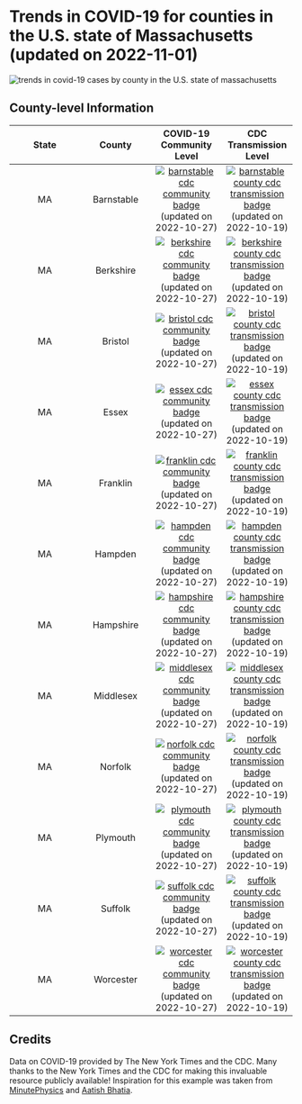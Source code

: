 Trends in COVID-19 for counties in the U.S. state of Massachusetts (updated on 2022-11-01)
==========================================================================================

![trends in covid-19 cases by county in the U.S. state of
massachusetts](./images/ma_county_covid.png)

County-level Information
------------------------

<table>
<colgroup>
<col style="width: 25%" />
<col style="width: 25%" />
<col style="width: 25%" />
<col style="width: 25%" />
</colgroup>
<thead>
<tr class="header">
<th style="text-align: center;">State</th>
<th style="text-align: center;">County</th>
<th style="text-align: center;">COVID-19 Community Level</th>
<th style="text-align: center;">CDC Transmission Level</th>
</tr>
</thead>
<tbody>
<tr class="odd">
<td style="text-align: center;">MA</td>
<td style="text-align: center;">Barnstable</td>
<td style="text-align: center;"><a href="https://www.cdc.gov/coronavirus/2019-ncov/science/community-levels.html"><img src="https://img.shields.io/badge/COVID--19%20Community%20Level-Medium-important.svg" alt="barnstable cdc community badge" /></a><br />(updated on 2022-10-27)</td>
<td style="text-align: center;"><a href="https://covid.cdc.gov/covid-data-tracker/#county-view?list_select_state=Massachusetts&amp;data-type=Risk&amp;list_select_county=25001"><img src="https://img.shields.io/badge/CDC%20Transmission%20Level-High-critical.svg" alt="barnstable county cdc transmission badge" /></a><br />(updated on 2022-10-19)</td>
</tr>
<tr class="even">
<td style="text-align: center;">MA</td>
<td style="text-align: center;">Berkshire</td>
<td style="text-align: center;"><a href="https://www.cdc.gov/coronavirus/2019-ncov/science/community-levels.html"><img src="https://img.shields.io/badge/COVID--19%20Community%20Level-Low-success.svg" alt="berkshire cdc community badge" /></a><br />(updated on 2022-10-27)</td>
<td style="text-align: center;"><a href="https://covid.cdc.gov/covid-data-tracker/#county-view?list_select_state=Massachusetts&amp;data-type=Risk&amp;list_select_county=25003"><img src="https://img.shields.io/badge/CDC%20Transmission%20Level-High-critical.svg" alt="berkshire county cdc transmission badge" /></a><br />(updated on 2022-10-19)</td>
</tr>
<tr class="odd">
<td style="text-align: center;">MA</td>
<td style="text-align: center;">Bristol</td>
<td style="text-align: center;"><a href="https://www.cdc.gov/coronavirus/2019-ncov/science/community-levels.html"><img src="https://img.shields.io/badge/COVID--19%20Community%20Level-Medium-important.svg" alt="bristol cdc community badge" /></a><br />(updated on 2022-10-27)</td>
<td style="text-align: center;"><a href="https://covid.cdc.gov/covid-data-tracker/#county-view?list_select_state=Massachusetts&amp;data-type=Risk&amp;list_select_county=25005"><img src="https://img.shields.io/badge/CDC%20Transmission%20Level-High-critical.svg" alt="bristol county cdc transmission badge" /></a><br />(updated on 2022-10-19)</td>
</tr>
<tr class="even">
<td style="text-align: center;">MA</td>
<td style="text-align: center;">Essex</td>
<td style="text-align: center;"><a href="https://www.cdc.gov/coronavirus/2019-ncov/science/community-levels.html"><img src="https://img.shields.io/badge/COVID--19%20Community%20Level-Low-success.svg" alt="essex cdc community badge" /></a><br />(updated on 2022-10-27)</td>
<td style="text-align: center;"><a href="https://covid.cdc.gov/covid-data-tracker/#county-view?list_select_state=Massachusetts&amp;data-type=Risk&amp;list_select_county=25009"><img src="https://img.shields.io/badge/CDC%20Transmission%20Level-High-critical.svg" alt="essex county cdc transmission badge" /></a><br />(updated on 2022-10-19)</td>
</tr>
<tr class="odd">
<td style="text-align: center;">MA</td>
<td style="text-align: center;">Franklin</td>
<td style="text-align: center;"><a href="https://www.cdc.gov/coronavirus/2019-ncov/science/community-levels.html"><img src="https://img.shields.io/badge/COVID--19%20Community%20Level-Medium-important.svg" alt="franklin cdc community badge" /></a><br />(updated on 2022-10-27)</td>
<td style="text-align: center;"><a href="https://covid.cdc.gov/covid-data-tracker/#county-view?list_select_state=Massachusetts&amp;data-type=Risk&amp;list_select_county=25011"><img src="https://img.shields.io/badge/CDC%20Transmission%20Level-High-critical.svg" alt="franklin county cdc transmission badge" /></a><br />(updated on 2022-10-19)</td>
</tr>
<tr class="even">
<td style="text-align: center;">MA</td>
<td style="text-align: center;">Hampden</td>
<td style="text-align: center;"><a href="https://www.cdc.gov/coronavirus/2019-ncov/science/community-levels.html"><img src="https://img.shields.io/badge/COVID--19%20Community%20Level-Low-success.svg" alt="hampden cdc community badge" /></a><br />(updated on 2022-10-27)</td>
<td style="text-align: center;"><a href="https://covid.cdc.gov/covid-data-tracker/#county-view?list_select_state=Massachusetts&amp;data-type=Risk&amp;list_select_county=25013"><img src="https://img.shields.io/badge/CDC%20Transmission%20Level-High-critical.svg" alt="hampden county cdc transmission badge" /></a><br />(updated on 2022-10-19)</td>
</tr>
<tr class="odd">
<td style="text-align: center;">MA</td>
<td style="text-align: center;">Hampshire</td>
<td style="text-align: center;"><a href="https://www.cdc.gov/coronavirus/2019-ncov/science/community-levels.html"><img src="https://img.shields.io/badge/COVID--19%20Community%20Level-Low-success.svg" alt="hampshire cdc community badge" /></a><br />(updated on 2022-10-27)</td>
<td style="text-align: center;"><a href="https://covid.cdc.gov/covid-data-tracker/#county-view?list_select_state=Massachusetts&amp;data-type=Risk&amp;list_select_county=25015"><img src="https://img.shields.io/badge/CDC%20Transmission%20Level-High-critical.svg" alt="hampshire county cdc transmission badge" /></a><br />(updated on 2022-10-19)</td>
</tr>
<tr class="even">
<td style="text-align: center;">MA</td>
<td style="text-align: center;">Middlesex</td>
<td style="text-align: center;"><a href="https://www.cdc.gov/coronavirus/2019-ncov/science/community-levels.html"><img src="https://img.shields.io/badge/COVID--19%20Community%20Level-Medium-important.svg" alt="middlesex cdc community badge" /></a><br />(updated on 2022-10-27)</td>
<td style="text-align: center;"><a href="https://covid.cdc.gov/covid-data-tracker/#county-view?list_select_state=Massachusetts&amp;data-type=Risk&amp;list_select_county=25017"><img src="https://img.shields.io/badge/CDC%20Transmission%20Level-High-critical.svg" alt="middlesex county cdc transmission badge" /></a><br />(updated on 2022-10-19)</td>
</tr>
<tr class="odd">
<td style="text-align: center;">MA</td>
<td style="text-align: center;">Norfolk</td>
<td style="text-align: center;"><a href="https://www.cdc.gov/coronavirus/2019-ncov/science/community-levels.html"><img src="https://img.shields.io/badge/COVID--19%20Community%20Level-Medium-important.svg" alt="norfolk cdc community badge" /></a><br />(updated on 2022-10-27)</td>
<td style="text-align: center;"><a href="https://covid.cdc.gov/covid-data-tracker/#county-view?list_select_state=Massachusetts&amp;data-type=Risk&amp;list_select_county=25021"><img src="https://img.shields.io/badge/CDC%20Transmission%20Level-High-critical.svg" alt="norfolk county cdc transmission badge" /></a><br />(updated on 2022-10-19)</td>
</tr>
<tr class="even">
<td style="text-align: center;">MA</td>
<td style="text-align: center;">Plymouth</td>
<td style="text-align: center;"><a href="https://www.cdc.gov/coronavirus/2019-ncov/science/community-levels.html"><img src="https://img.shields.io/badge/COVID--19%20Community%20Level-Medium-important.svg" alt="plymouth cdc community badge" /></a><br />(updated on 2022-10-27)</td>
<td style="text-align: center;"><a href="https://covid.cdc.gov/covid-data-tracker/#county-view?list_select_state=Massachusetts&amp;data-type=Risk&amp;list_select_county=25023"><img src="https://img.shields.io/badge/CDC%20Transmission%20Level-Substantial-important.svg" alt="plymouth county cdc transmission badge" /></a><br />(updated on 2022-10-19)</td>
</tr>
<tr class="odd">
<td style="text-align: center;">MA</td>
<td style="text-align: center;">Suffolk</td>
<td style="text-align: center;"><a href="https://www.cdc.gov/coronavirus/2019-ncov/science/community-levels.html"><img src="https://img.shields.io/badge/COVID--19%20Community%20Level-Medium-important.svg" alt="suffolk cdc community badge" /></a><br />(updated on 2022-10-27)</td>
<td style="text-align: center;"><a href="https://covid.cdc.gov/covid-data-tracker/#county-view?list_select_state=Massachusetts&amp;data-type=Risk&amp;list_select_county=25025"><img src="https://img.shields.io/badge/CDC%20Transmission%20Level-Substantial-important.svg" alt="suffolk county cdc transmission badge" /></a><br />(updated on 2022-10-19)</td>
</tr>
<tr class="even">
<td style="text-align: center;">MA</td>
<td style="text-align: center;">Worcester</td>
<td style="text-align: center;"><a href="https://www.cdc.gov/coronavirus/2019-ncov/science/community-levels.html"><img src="https://img.shields.io/badge/COVID--19%20Community%20Level-Medium-important.svg" alt="worcester cdc community badge" /></a><br />(updated on 2022-10-27)</td>
<td style="text-align: center;"><a href="https://covid.cdc.gov/covid-data-tracker/#county-view?list_select_state=Massachusetts&amp;data-type=Risk&amp;list_select_county=25027"><img src="https://img.shields.io/badge/CDC%20Transmission%20Level-High-critical.svg" alt="worcester county cdc transmission badge" /></a><br />(updated on 2022-10-19)</td>
</tr>
</tbody>
</table>

Credits
-------

Data on COVID-19 provided by The New York Times and the CDC. Many thanks
to the New York Times and the CDC for making this invaluable resource
publicly available! Inspiration for this example was taken from
[MinutePhysics](https://www.youtube.com/watch?v=54XLXg4fYsc) and [Aatish
Bhatia](http://aatishb.com/covidtrends/).
